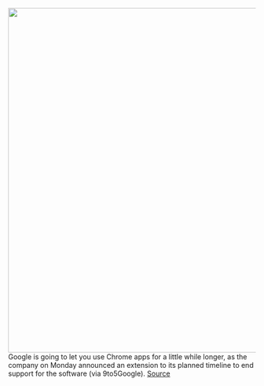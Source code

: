 <img src='https://cdn.vox-cdn.com/thumbor/AHEHTjsUbC7dqbS9lMj4veq8kM8=/0x0:2040x1360/1200x800/filters:focal(857x517:1183x843)/cdn.vox-cdn.com/uploads/chorus_image/image/67184415/acastro_180416_1777_chrome_0001.0.jpg' width='700px' /><br/>
Google is going to let you use Chrome apps for a little while longer, as the company on Monday announced an extension to its planned timeline to end support for the software (via 9to5Google).
<a href='https://www.theverge.com/2020/8/10/21362688/google-chrome-apps-delay-shutdown-timeline-support-2021-2022'> Source <a/>